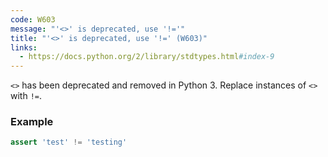 ```yaml
---
code: W603
message: "'<>' is deprecated, use '!='"
title: "'<>' is deprecated, use '!=' (W603)"
links:
  - https://docs.python.org/2/library/stdtypes.html#index-9
---
```


`<>` has been deprecated and removed in Python 3. Replace instances of `<>` with `!=`.

### Example

```python
assert 'test' != 'testing'
```
